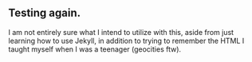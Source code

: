 ## Testing again.

I am not entirely sure what I intend to utilize with this, aside from just learning how to use Jekyll, in addition to trying to remember the HTML I taught myself when I was a teenager (geocities ftw). 

